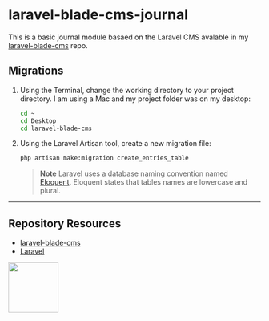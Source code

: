 # laravel-blade-cms-journal

This is a basic journal module basaed on the Laravel CMS avalable in my [laravel-blade-cms](https://github.com/codeadamca/laravel-blade-cms) repo.

## Migrations

1. Using the Terminal, change the working directory to your project directory. I am using a Mac and my project folder was on my desktop:

    ``` sh
    cd ~
    cd Desktop
    cd laravel-blade-cms
    ```

2. Using the Laravel Artisan tool, create a new migration file:

    ```sh
    php artisan make:migration create_entries_table
    ```
    
    > **Note** 
    > Laravel uses a database naming convention named [Eloquent](https://laravel.com/docs/10.x/eloquent). Eloquent states that tables names are lowercase and plural.  
    
***

## Repository Resources

* [laravel-blade-cms](https://github.com/codeadamca/laravel-blade-cms)
* [Laravel](https://laravel.com/)

<a href="https://codeadam.ca">
<img src="https://codeadam.ca/images/code-block.png" width="100">
</a>
